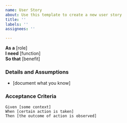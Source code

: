 ```yaml
---
name: User Story
about: Use this template to create a new user story
title: ''
labels: ''
assignees: ''

---
```


**As a** [role]  
**I need** [function]  
**So that** [benefit]  

### Details and Assumptions
* [document what you know]      

### Acceptance Criteria     
```gherkin
Given [some context]  
When [certain action is taken]  
Then [the outcome of action is observed]  
